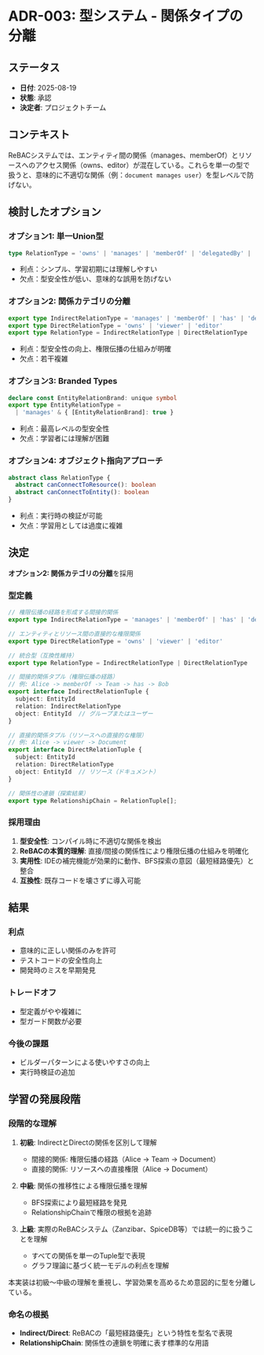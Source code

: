 # ADR-003: 型システム - 関係タイプの分離

## ステータス
- **日付**: 2025-08-19
- **状態**: 承認
- **決定者**: プロジェクトチーム

## コンテキスト

ReBACシステムでは、エンティティ間の関係（manages、memberOf）とリソースへのアクセス関係（owns、editor）が混在している。これらを単一の型で扱うと、意味的に不適切な関係（例：`document manages user`）を型レベルで防げない。

## 検討したオプション

### オプション1: 単一Union型
```typescript
type RelationType = 'owns' | 'manages' | 'memberOf' | 'delegatedBy' | 'viewer' | 'editor'
```
- 利点：シンプル、学習初期には理解しやすい
- 欠点：型安全性が低い、意味的な誤用を防げない

### オプション2: 関係カテゴリの分離
```typescript
export type IndirectRelationType = 'manages' | 'memberOf' | 'has' | 'delegatedBy'
export type DirectRelationType = 'owns' | 'viewer' | 'editor'
export type RelationType = IndirectRelationType | DirectRelationType
```
- 利点：型安全性の向上、権限伝播の仕組みが明確
- 欠点：若干複雑

### オプション3: Branded Types
```typescript
declare const EntityRelationBrand: unique symbol
export type EntityRelationType = 
  | 'manages' & { [EntityRelationBrand]: true }
```
- 利点：最高レベルの型安全性
- 欠点：学習者には理解が困難

### オプション4: オブジェクト指向アプローチ
```typescript
abstract class RelationType {
  abstract canConnectToResource(): boolean
  abstract canConnectToEntity(): boolean
}
```
- 利点：実行時の検証が可能
- 欠点：学習用としては過度に複雑

## 決定

**オプション2: 関係カテゴリの分離**を採用

### 型定義
```typescript
// 権限伝播の経路を形成する間接的関係
export type IndirectRelationType = 'manages' | 'memberOf' | 'has' | 'delegatedBy'

// エンティティとリソース間の直接的な権限関係
export type DirectRelationType = 'owns' | 'viewer' | 'editor'

// 統合型（互換性維持）
export type RelationType = IndirectRelationType | DirectRelationType

// 間接的関係タプル（権限伝播の経路）
// 例: Alice -> memberOf -> Team -> has -> Bob
export interface IndirectRelationTuple {
  subject: EntityId
  relation: IndirectRelationType
  object: EntityId  // グループまたはユーザー
}

// 直接的関係タプル（リソースへの直接的な権限）
// 例: Alice -> viewer -> Document
export interface DirectRelationTuple {
  subject: EntityId
  relation: DirectRelationType
  object: EntityId  // リソース（ドキュメント）
}

// 関係性の連鎖（探索結果）
export type RelationshipChain = RelationTuple[];
```

### 採用理由
1. **型安全性**: コンパイル時に不適切な関係を検出
2. **ReBACの本質的理解**: 直接/間接の関係性により権限伝播の仕組みを明確化
3. **実用性**: IDEの補完機能が効果的に動作、BFS探索の意図（最短経路優先）と整合
4. **互換性**: 既存コードを壊さずに導入可能

## 結果

### 利点
- 意味的に正しい関係のみを許可
- テストコードの安全性向上
- 開発時のミスを早期発見

### トレードオフ
- 型定義がやや複雑に
- 型ガード関数が必要

### 今後の課題
- ビルダーパターンによる使いやすさの向上
- 実行時検証の追加

## 学習の発展段階

### 段階的な理解
1. **初級**: IndirectとDirectの関係を区別して理解
   - 間接的関係: 権限伝播の経路（Alice -> Team -> Document）
   - 直接的関係: リソースへの直接権限（Alice -> Document）

2. **中級**: 関係の推移性による権限伝播を理解
   - BFS探索により最短経路を発見
   - RelationshipChainで権限の根拠を追跡

3. **上級**: 実際のReBACシステム（Zanzibar、SpiceDB等）では統一的に扱うことを理解
   - すべての関係を単一のTuple型で表現
   - グラフ理論に基づく統一モデルの利点を理解

本実装は初級〜中級の理解を重視し、学習効果を高めるため意図的に型を分離している。

### 命名の根拠
- **Indirect/Direct**: ReBACの「最短経路優先」という特性を型名で表現
- **RelationshipChain**: 関係性の連鎖を明確に表す標準的な用語